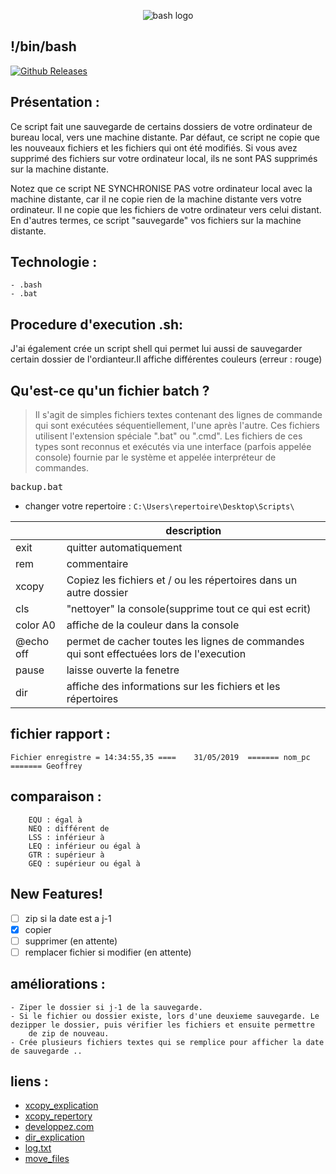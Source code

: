 <p align="center">
<img src="https://user-images.githubusercontent.com/38507456/58379582-c13f6700-7fa5-11e9-8a4a-f71c46db23b6.png" alt="bash logo"/>
</p>

## !/bin/bash
[![Github Releases](https://img.shields.io/badge/Update-05.06.2019-blue.svg)]()

## Présentation :
Ce script fait une sauvegarde de certains dossiers de votre ordinateur de bureau local, vers une machine distante. Par défaut, ce script ne copie que les nouveaux fichiers et les fichiers qui ont été modifiés. Si vous avez supprimé des fichiers sur votre ordinateur local, ils ne sont PAS supprimés sur la machine distante. 

Notez que ce script NE SYNCHRONISE PAS votre ordinateur local avec la machine distante, car il ne copie rien de la machine distante vers votre ordinateur. Il ne copie que les fichiers de votre ordinateur vers celui distant. En d'autres termes, ce script "sauvegarde" vos fichiers sur la machine distante.

## Technologie : 
	
	- .bash
	- .bat 

## Procedure d'execution .sh:
J'ai également crée un script shell qui permet lui aussi de sauvegarder certain dossier de l'ordianteur.Il affiche différentes couleurs (erreur : rouge)


## Qu'est-ce qu'un fichier batch ?
> Il s'agit de simples fichiers textes contenant des lignes de commande qui sont exécutées séquentiellement, l'une après l'autre. Ces fichiers utilisent l'extension spéciale ".bat" ou ".cmd". Les fichiers de ces types sont reconnus et exécutés via une interface (parfois appelée console) fournie par le système et appelée interpréteur de commandes.

<tt>backup.bat</tt>

- changer votre repertoire : ```C:\Users\repertoire\Desktop\Scripts\ ```


| 		   	|      description     																						|
|----------	|---------------------------------------------------------------------------------------------------------	|
| exit	   	| quitter automatiquement 	   																				|
| rem      	| commentaire         																						| 
| xcopy    	| Copiez les fichiers et / ou les répertoires dans un autre dossier											|
| cls	   	| "nettoyer" la console(supprime tout ce qui est ecrit)       												|
| color A0  | affiche de la couleur dans la console        																| 
| @echo off	| permet de cacher toutes les lignes de commandes qui sont effectuées lors de l'execution				    |
| pause     | laisse ouverte la fenetre																					|
| dir		| affiche des informations sur les fichiers et les répertoires												|


## fichier rapport : 

```Fichier enregistre = 14:34:55,35 ==== 	31/05/2019  ======= nom_pc ======= Geoffrey```


## comparaison :
```
    EQU : égal à
    NEQ : différent de
    LSS : inférieur à
    LEQ : inférieur ou égal à
    GTR : supérieur à
    GEQ : supérieur ou égal à 
```
## New Features!

- [ ] zip si la date est a j-1
- [x] copier
- [ ] supprimer (en attente)
- [ ] remplacer fichier si modifier (en attente)

## améliorations :

	- Ziper le dossier si j-1 de la sauvegarde.
	- Si le fichier ou dossier existe, lors d'une deuxieme sauvegarde. Le dezipper le dossier, puis vérifier les fichiers et ensuite permettre
		de zip de nouveau. 
	- Crée plusieurs fichiers textes qui se remplice pour afficher la date de sauvegarde ..


## liens :

- [xcopy_explication](https://ss64.com/nt/xcopy.html)
- [xcopy_repertory](https://www.tutodidacte.com/bat-copier-un-dossier-avec-xcopy)
- [developpez.com](https://windows.developpez.com/faq/batch/?page=fichiers#delete_empty_files)
- [dir_explication](https://docs.microsoft.com/fr-fr/windows-server/administration/windows-commands/dir)
- [log.txt](https://www.computerhope.com/issues/ch001679.htm)
- [move_files](https://www.computerhope.com/movehlp.htm)


